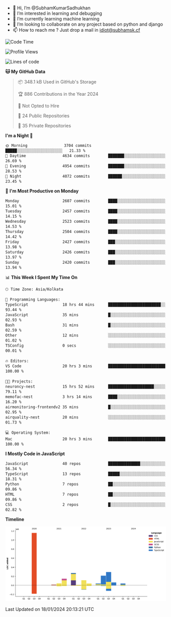 - 👋 Hi, I’m @SubhamKumarSadhukhan
- 👀 I’m interested in learning and debugging
- 🌱 I’m currently learning machine learning
- 💞️ I’m looking to collaborate on any project based on python and django
- 📫 How to reach me ?
      Just drop a mail in idiot@subhamsk.cf

<!---
SubhamKumarSadhukhan/SubhamKumarSadhukhan is a ✨ special ✨ repository because its `README.md` (this file) appears on your GitHub profile.
You can click the Preview link to take a look at your changes.
--->


<!--START_SECTION:waka-->
![Code Time](http://img.shields.io/badge/Code%20Time-1%2C899%20hrs%2050%20mins-blue)

![Profile Views](http://img.shields.io/badge/Profile%20Views-1-blue)

![Lines of code](https://img.shields.io/badge/From%20Hello%20World%20I%27ve%20Written-2.4%20million%20lines%20of%20code-blue)

**🐱 My GitHub Data** 

> 📦 348.1 kB Used in GitHub's Storage 
 > 
> 🏆 886 Contributions in the Year 2024
 > 
> 🚫 Not Opted to Hire
 > 
> 📜 24 Public Repositories 
 > 
> 🔑 35 Private Repositories 
 > 
**I'm a Night 🦉** 

```text
🌞 Morning                3704 commits        █████░░░░░░░░░░░░░░░░░░░░   21.33 % 
🌆 Daytime                4634 commits        ███████░░░░░░░░░░░░░░░░░░   26.69 % 
🌃 Evening                4954 commits        ███████░░░░░░░░░░░░░░░░░░   28.53 % 
🌙 Night                  4072 commits        ██████░░░░░░░░░░░░░░░░░░░   23.45 % 
```
📅 **I'm Most Productive on Monday** 

```text
Monday                   2607 commits        ████░░░░░░░░░░░░░░░░░░░░░   15.01 % 
Tuesday                  2457 commits        ████░░░░░░░░░░░░░░░░░░░░░   14.15 % 
Wednesday                2523 commits        ████░░░░░░░░░░░░░░░░░░░░░   14.53 % 
Thursday                 2504 commits        ████░░░░░░░░░░░░░░░░░░░░░   14.42 % 
Friday                   2427 commits        ███░░░░░░░░░░░░░░░░░░░░░░   13.98 % 
Saturday                 2426 commits        ███░░░░░░░░░░░░░░░░░░░░░░   13.97 % 
Sunday                   2420 commits        ███░░░░░░░░░░░░░░░░░░░░░░   13.94 % 
```


📊 **This Week I Spent My Time On** 

```text
🕑︎ Time Zone: Asia/Kolkata

💬 Programming Languages: 
TypeScript               18 hrs 44 mins      ███████████████████████░░   93.44 % 
JavaScript               35 mins             █░░░░░░░░░░░░░░░░░░░░░░░░   02.93 % 
Bash                     31 mins             █░░░░░░░░░░░░░░░░░░░░░░░░   02.59 % 
Other                    12 mins             ░░░░░░░░░░░░░░░░░░░░░░░░░   01.02 % 
TSConfig                 0 secs              ░░░░░░░░░░░░░░░░░░░░░░░░░   00.01 % 

🔥 Editors: 
VS Code                  20 hrs 3 mins       █████████████████████████   100.00 % 

🐱‍💻 Projects: 
neuroncy-nest            15 hrs 52 mins      ████████████████████░░░░░   79.11 % 
memofac-nest             3 hrs 14 mins       ████░░░░░░░░░░░░░░░░░░░░░   16.20 % 
airmonitoring-frontendv2 35 mins             █░░░░░░░░░░░░░░░░░░░░░░░░   02.95 % 
airquality-nest          20 mins             ░░░░░░░░░░░░░░░░░░░░░░░░░   01.73 % 

💻 Operating System: 
Mac                      20 hrs 3 mins       █████████████████████████   100.00 % 
```

**I Mostly Code in JavaScript** 

```text
JavaScript               40 repos            ██████████████░░░░░░░░░░░   56.34 % 
TypeScript               13 repos            █████░░░░░░░░░░░░░░░░░░░░   18.31 % 
Python                   7 repos             ██░░░░░░░░░░░░░░░░░░░░░░░   09.86 % 
HTML                     7 repos             ██░░░░░░░░░░░░░░░░░░░░░░░   09.86 % 
CSS                      2 repos             █░░░░░░░░░░░░░░░░░░░░░░░░   02.82 % 
```



**Timeline**

![Lines of Code chart](https://raw.githubusercontent.com/SubhamKumarSadhukhan/SubhamKumarSadhukhan/main/assets/bar_graph.png)


 Last Updated on 18/01/2024 20:13:21 UTC
<!--END_SECTION:waka-->
